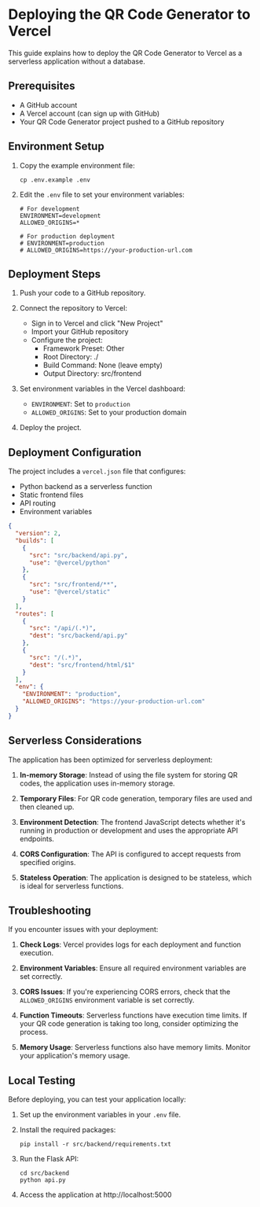 # Deploying the QR Code Generator to Vercel

This guide explains how to deploy the QR Code Generator to Vercel as a serverless application without a database.

## Prerequisites

- A GitHub account
- A Vercel account (can sign up with GitHub)
- Your QR Code Generator project pushed to a GitHub repository

## Environment Setup

1. Copy the example environment file:
   ```
   cp .env.example .env
   ```

2. Edit the `.env` file to set your environment variables:
   ```
   # For development
   ENVIRONMENT=development
   ALLOWED_ORIGINS=*
   
   # For production deployment
   # ENVIRONMENT=production
   # ALLOWED_ORIGINS=https://your-production-url.com
   ```

## Deployment Steps

1. Push your code to a GitHub repository.

2. Connect the repository to Vercel:
   - Sign in to Vercel and click "New Project"
   - Import your GitHub repository
   - Configure the project:
     - Framework Preset: Other
     - Root Directory: ./
     - Build Command: None (leave empty)
     - Output Directory: src/frontend

3. Set environment variables in the Vercel dashboard:
   - `ENVIRONMENT`: Set to `production`
   - `ALLOWED_ORIGINS`: Set to your production domain

4. Deploy the project.

## Deployment Configuration

The project includes a `vercel.json` file that configures:
- Python backend as a serverless function
- Static frontend files
- API routing
- Environment variables

```json
{
  "version": 2,
  "builds": [
    {
      "src": "src/backend/api.py",
      "use": "@vercel/python"
    },
    {
      "src": "src/frontend/**",
      "use": "@vercel/static"
    }
  ],
  "routes": [
    {
      "src": "/api/(.*)",
      "dest": "src/backend/api.py"
    },
    {
      "src": "/(.*)",
      "dest": "src/frontend/html/$1"
    }
  ],
  "env": {
    "ENVIRONMENT": "production",
    "ALLOWED_ORIGINS": "https://your-production-url.com"
  }
}
```

## Serverless Considerations

The application has been optimized for serverless deployment:

1. **In-memory Storage**: Instead of using the file system for storing QR codes, the application uses in-memory storage.

2. **Temporary Files**: For QR code generation, temporary files are used and then cleaned up.

3. **Environment Detection**: The frontend JavaScript detects whether it's running in production or development and uses the appropriate API endpoints.

4. **CORS Configuration**: The API is configured to accept requests from specified origins.

5. **Stateless Operation**: The application is designed to be stateless, which is ideal for serverless functions.

## Troubleshooting

If you encounter issues with your deployment:

1. **Check Logs**: Vercel provides logs for each deployment and function execution.

2. **Environment Variables**: Ensure all required environment variables are set correctly.

3. **CORS Issues**: If you're experiencing CORS errors, check that the `ALLOWED_ORIGINS` environment variable is set correctly.

4. **Function Timeouts**: Serverless functions have execution time limits. If your QR code generation is taking too long, consider optimizing the process.

5. **Memory Usage**: Serverless functions also have memory limits. Monitor your application's memory usage.

## Local Testing

Before deploying, you can test your application locally:

1. Set up the environment variables in your `.env` file.

2. Install the required packages:
   ```
   pip install -r src/backend/requirements.txt
   ```

3. Run the Flask API:
   ```
   cd src/backend
   python api.py
   ```

4. Access the application at http://localhost:5000
